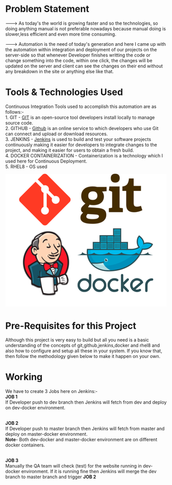 # Problem Statement
---> As today's the world is growing faster and so the technologies, so doing anything manual is not preferable nowadays because manual doing is slower,less efficient and even        more time consuming.

---> Automation is the need of today's generation and here I came up with the automation within integration and deployment of our projects on the server-side so that whenever        Developer finishes writting the code or change something into the code, within one click, the changes will be updated on the server and client can see the changes on their      end without any breakdown in the site or anything else like that. 


# Tools & Technologies Used
  Continuous Integration Tools used to accomplish this automation are as follows:-
<br>1. GIT - <a href="https://en.wikipedia.org/wiki/Git">GIT</a> is an open-source tool developers install locally to manage source code. 
<br>2. GITHUB - <a href="https://en.wikipedia.org/wiki/GitHub">Github</a> is an online service to which developers who use Git can connect and upload or download resources. 
<br>3. JENKINS - <a href="https://en.wikipedia.org/wiki/Jenkins_(software)">Jenkins</a> is used to build and test your software projects continuously making it easier for developers to integrate changes to the project, and making it easier for users to obtain a fresh build.
<br>4. DOCKER CONTAINERIZATION - Containerization is a technology which I used here for Continuous Deployment. 
<br>5. RHEL8 - OS used 
  
  ![](New%20folder/git_github_jenkins_docker_img.png)
      
  
# Pre-Requisites for this Project 
  Although this project is very easy to build but all you need is a basic understanding of the concepts of git,github,jenkins,docker and rhel8 and also how to configure and       setup   all these in your system. If you know that, then follow the methodology given below to make it happen on your own.  
  

# Working  
We have to create 3 Jobs here on Jenkins:-
<br><b>JOB 1</b>
<br>If Developer push to dev branch then Jenkins will fetch from dev and deploy on dev-docker environment.

<br><b>JOB 2</b>
<br>If Developer push to master branch then Jenkins will fetch from master and deploy on master-docker environment.
<br><b>Note</b>- Both dev-docker and master-docker environment are on different docker containers.

<br><b>JOB 3</b>
<br>Manually the QA team will check (test) for the website running in dev-docker environment. If it is running fine then Jenkins will merge the dev branch to master branch and trigger <b>JOB 2</b>



  
  
